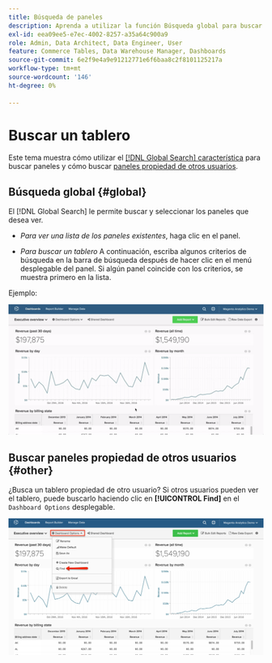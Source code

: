 ```yaml
---
title: Búsqueda de paneles
description: Aprenda a utilizar la función Búsqueda global para buscar paneles y cómo buscar paneles propiedad de otros usuarios.
exl-id: eea09ee5-e7ec-4002-8257-a35a64c900a9
role: Admin, Data Architect, Data Engineer, User
feature: Commerce Tables, Data Warehouse Manager, Dashboards
source-git-commit: 6e2f9e4a9e91212771e6f6baa8c2f8101125217a
workflow-type: tm+mt
source-wordcount: '146'
ht-degree: 0%

---
```


# Buscar un tablero

Este tema muestra cómo utilizar el [[!DNL Global Search] característica](#global) para buscar paneles y cómo buscar [paneles propiedad de otros usuarios](#other).

## Búsqueda global {#global}

El [!DNL Global Search] le permite buscar y seleccionar los paneles que desea ver.

* *Para ver una lista de los paneles existentes*, haga clic en el panel.

* *Para buscar un tablero* A continuación, escriba algunos criterios de búsqueda en la barra de búsqueda después de hacer clic en el menú desplegable del panel. Si algún panel coincide con los criterios, se muestra primero en la lista.

Ejemplo:

![búsqueda global de tablero](../../assets/dboard-global-search.gif)

## Buscar paneles propiedad de otros usuarios {#other}

¿Busca un tablero propiedad de otro usuario? Si otros usuarios pueden ver el tablero, puede buscarlo haciendo clic en **[!UICONTROL Find]** en el `Dashboard Options` desplegable.

![buscar paneles](../../assets/find-dboards-other-owners.png)
